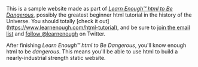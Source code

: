 This is a sample website made as part of [*Learn Enough™ html to Be Dangerous*](https://www.learnenough.com/html-tutorial), possibly the greatest beginner html tutorial in the history of the Universe. You should totally [check it out] (https://www.learnenough.com/html-tutorial), and be sure to [join the email list](https://www.learnenough.com/#email_list) and [follow @learnenough](http://twitter.com/learnenough) on Twitter.

After finishing *Learn Enough™ html to Be Dangerous*, you'll know enough html to be *dangerous*. This means you'll be able to use html to build a nearly-industrial strength static website.
